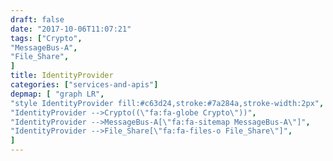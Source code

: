 ```yaml
---
draft: false
date: "2017-10-06T11:07:21"
tags: ["Crypto",
"MessageBus-A",
"File_Share",
]
title: IdentityProvider
categories: ["services-and-apis"]
depmap: [ "graph LR",
"style IdentityProvider fill:#c63d24,stroke:#7a284a,stroke-width:2px",
"IdentityProvider -->Crypto((\"fa:fa-globe Crypto\"))",
"IdentityProvider -->MessageBus-A[\"fa:fa-sitemap MessageBus-A\"]",
"IdentityProvider -->File_Share[\"fa:fa-files-o File_Share\"]",
]
---
```

